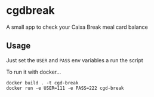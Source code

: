 # cgdbreak
A small app to check your Caixa Break meal card balance

## Usage

Just set the `USER` and `PASS` env variables a run the script

To run it with docker...

```
docker build . -t cgd-break
docker run -e USER=111 -e PASS=222 cgd-break
```

